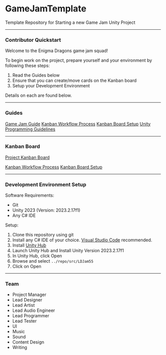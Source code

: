 # GameJamTemplate

Template Repository for Starting a new Game Jam Unity Project

----

### Contributor Quickstart

Welcome to the Enigma Dragons game jam squad! 

To begin work on the project, prepare yourself and your environment by following these steps:
1. Read the Guides below
2. Ensure that you can create/move cards on the Kanban board
3. Setup your Development Environment

Details on each are found below.

----

### Guides

[Game Jam Guide](./guides/game-jam-guide.md)
[Kanban Workflow Process](./guides/kanban-workflow-guide.md)
[Kanban Board Setup](./guides/kanban-board-guide.md)
[Unity Programming Guidelines](./guides/unity-design-guidelines.md)

----

### Kanban Board

[Project Kanban Board](https://zube.io/enigmadragons/ldjam55/w/workspace-1/kanban)

[Kanban Workflow Process](./guides/kanban-workflow-guide.md)
[Kanban Board Setup](./guides/kanban-board-guide.md)

----

### Development Environment Setup

Software Requirements:
- Git
- Unity 2023 (Version: 2023.2.17f1)
- Any C# IDE

Setup:
1. Clone this repository using git
2. Install any C# IDE of your choice. [Visual Studio Code](https://code.visualstudio.com/) recommended.
3. Install [Unity Hub](https://unity3d.com/get-unity/download)
4. Launch Unity Hub and Install Unity Version 2023.2.17f1
5. In Unity Hub, click Open
6. Browse and select `../repo/src/LDJam55`
7. Click on Open

----

### Team

- Project Manager
- Lead Designer
- Lead Artist
- Lead Audio Engineer
- Lead Programmer
- Lead Tester
- UI
- Music
- Sound
- Content Design
- Writing

